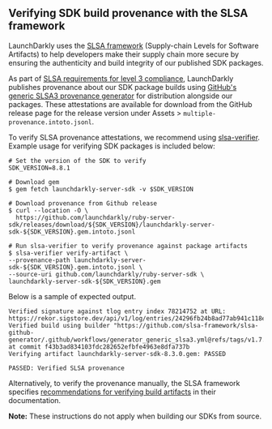 ## Verifying SDK build provenance with the SLSA framework

LaunchDarkly uses the [SLSA framework](https://slsa.dev/spec/v1.0/about) (Supply-chain Levels for Software Artifacts) to help developers make their supply chain more secure by ensuring the authenticity and build integrity of our published SDK packages.

As part of [SLSA requirements for level 3 compliance](https://slsa.dev/spec/v1.0/requirements), LaunchDarkly publishes provenance about our SDK package builds using [GitHub's generic SLSA3 provenance generator](https://github.com/slsa-framework/slsa-github-generator/blob/main/internal/builders/generic/README.md#generation-of-slsa3-provenance-for-arbitrary-projects) for distribution alongside our packages. These attestations are available for download from the GitHub release page for the release version under Assets > `multiple-provenance.intoto.jsonl`.

To verify SLSA provenance attestations, we recommend using [slsa-verifier](https://github.com/slsa-framework/slsa-verifier). Example usage for verifying SDK packages is included below:

<!-- x-release-please-start-version -->
```
# Set the version of the SDK to verify
SDK_VERSION=8.8.1
```
<!-- x-release-please-end -->

```
# Download gem
$ gem fetch launchdarkly-server-sdk -v $SDK_VERSION

# Download provenance from Github release
$ curl --location -O \
  https://github.com/launchdarkly/ruby-server-sdk/releases/download/${SDK_VERSION}/launchdarkly-server-sdk-${SDK_VERSION}.gem.intoto.jsonl

# Run slsa-verifier to verify provenance against package artifacts 
$ slsa-verifier verify-artifact \
--provenance-path launchdarkly-server-sdk-${SDK_VERSION}.gem.intoto.jsonl \
--source-uri github.com/launchdarkly/ruby-server-sdk \
launchdarkly-server-sdk-${SDK_VERSION}.gem
```

Below is a sample of expected output.

```
Verified signature against tlog entry index 78214752 at URL: https://rekor.sigstore.dev/api/v1/log/entries/24296fb24b8ad77ab941c118ef7e0b2d656b962a0d670c6ac91cfa37d07b7b121ae560b00a978ecf
Verified build using builder "https://github.com/slsa-framework/slsa-github-generator/.github/workflows/generator_generic_slsa3.yml@refs/tags/v1.7.0" at commit f43b3ad834103fdc282652efbfe4963e8dfa737b
Verifying artifact launchdarkly-server-sdk-8.3.0.gem: PASSED

PASSED: Verified SLSA provenance
```

Alternatively, to verify the provenance manually, the SLSA framework specifies [recommendations for verifying build artifacts](https://slsa.dev/spec/v1.0/verifying-artifacts) in their documentation.

**Note:** These instructions do not apply when building our SDKs from source. 
